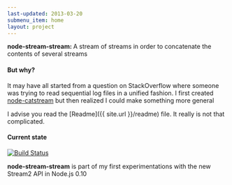 ```yaml
---
last-updated: 2013-03-20
submenu_item: home
layout: project
---
```


<p class="lead">
    <strong>node-stream-stream: </strong> A stream of streams in order to concatenate the contents of several streams
</p>

#### But why?

It may have all started from a question on StackOverflow where someone was trying to read
sequential log files in a unified fashion. I first created [node-catstream](http://projects.flo.by/node-catstream)
but then realized I could make something more general

I advise you read the [Readme]({{ site.url }}/readme) file. It really is not that complicated.

#### Current state
[![Build Status](https://travis-ci.org/Floby/node-stream-stream.png)](https://travis-ci.org/Floby/node-stream-stream)

**node-stream-stream** is part of my first experimentations with the new Stream2 API in Node.js 0.10
